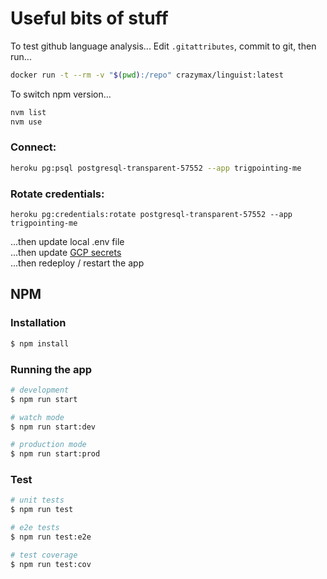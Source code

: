 # Useful bits of stuff

To test github language analysis... Edit `.gitattributes`, commit to git, then run...

```bash
docker run -t --rm -v "$(pwd):/repo" crazymax/linguist:latest
```

To switch npm version...

```bash
nvm list
nvm use
```

### Connect:

```bash
heroku pg:psql postgresql-transparent-57552 --app trigpointing-me
```

### Rotate credentials:

```
heroku pg:credentials:rotate postgresql-transparent-57552 --app trigpointing-me
```

...then update local .env file  
...then update [GCP secrets](https://console.cloud.google.com/security/secret-manager?project=tuk-dev)  
...then redeploy / restart the app

## NPM

### Installation

```bash
$ npm install
```

### Running the app

```bash
# development
$ npm run start

# watch mode
$ npm run start:dev

# production mode
$ npm run start:prod
```

### Test

```bash
# unit tests
$ npm run test

# e2e tests
$ npm run test:e2e

# test coverage
$ npm run test:cov
```
